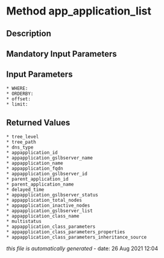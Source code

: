 # Method app_application_list

## Description
	

## Mandatory Input Parameters

## Input Parameters
	* WHERE:
	* ORDERBY:
	* offset:
	* limit:

## Returned Values
	* tree_level
	* tree_path
	* dns_type
	* appapplication_id
	* appapplication_gslbserver_name
	* appapplication_name
	* appapplication_fqdn
	* appapplication_gslbserver_id
	* parent_application_id
	* parent_application_name
	* delayed_time
	* appapplication_gslbserver_status
	* appapplication_total_nodes
	* appapplication_inactive_nodes
	* appapplication_gslbserver_list
	* appapplication_class_name
	* multistatus
	* appapplication_class_parameters
	* appapplication_class_parameters_properties
	* appapplication_class_parameters_inheritance_source


*this file is automatically generated* - date: 26 Aug 2021 12:04